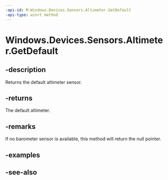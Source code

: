 ----api-id: M:Windows.Devices.Sensors.Altimeter.GetDefault
-api-type: winrt method
---<!-- Method syntaxpublic Windows.Devices.Sensors.Altimeter GetDefault()--># Windows.Devices.Sensors.Altimeter.GetDefault## -descriptionReturns the default altimeter sensor.## -returnsThe default altimeter.## -remarksIf no barometer sensor is available, this method will return the null pointer.## -examples## -see-also